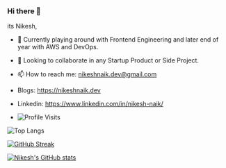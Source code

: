 ### Hi there 👋

its Nikesh,

- 🌱 Currently playing around with Frontend Engineering and later end of year with AWS and DevOps.
- 💼 Looking to collaborate in any Startup Product or Side Project.
- 📫 How to reach me: nikeshnaik.dev@gmail.com 
- Blogs: https://nikeshnaik.dev 
- Linkedin: https://www.linkedin.com/in/nikesh-naik/

- ![Profile Visits](https://komarev.com/ghpvc/?username=nikeshnaik)


![Top Langs](https://github-readme-stats.vercel.app/api/top-langs/?username=nikeshnaik&hide=haskell&layout=compact)

[![GitHub Streak](https://github-readme-streak-stats.herokuapp.com/?user=nikeshnaik)](https://git.io/streak-stats)

[![Nikesh's GitHub stats](https://github-readme-stats.vercel.app/api?username=nikeshnaik&hide=stars)](https://github.com/anuraghazra/github-readme-stats)

